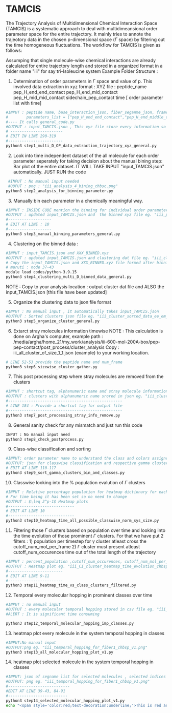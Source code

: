 # TAMCIS
The Trajectory Analysis of Multidimensional Chemical Interaction Space (TAMCIS) is a systematic approach to deal with multidimeansional order parameter space
for the entire trajectory. It mainly tries to annote the trajeotory data in the chosen p-dimensional space ($\Gamma$ space) by filtering out the time homogeneous fluctuations.
The workflow for TAMCIS is given as follows:



 Assumping that single molecule-wise chemical interactions are already calculated for entire trajectory length and stored in a organized format in a folder name "iii" for say tri-Isoleucine system
   Example Folder Structure :
   
1. Determination of order parameters in $\Gamma$ space and value of p.  This involved data extraction in xyz format :
 XYZ file : peptide_name pep_H_end_end_contact pep_H_end_mid_contact pep_H_mid_mid_contact sidechain_pep_contact time [ order parameter list with time]

```bash
#INPUT : peptide name, base_interaction_json, fiber_seganme_json, frame_end
#        parameters_list = ["pep_H_end_end_contact","pep_H_end_middle_contact","pep_H_middle_middle_contact","sidechain_pep_contact"]
#---- It calls general_code.py
#OUTPUT : input_TAMCIS.json , This xyz file store every information so further TAMCIS code take this file as INPUT eg. #"iii_pep_H_end_end_contact_pep_H_end_mid_contact_pep_H_mid_mid_contact_sidechain_pep_contact_time.xyz"
# -----------------------
# EDIT IN LINE 290-319
#------------------------
python3 step1_multi_D_OP_data_extraction_trajectory_xyz_general.py
```

2. Look into time independent dataset of the all molecule for each order parameter seperately for taking decision about the manual bining step:
   Bar plot of the entire dataset. IT WILL TAKE INPUT "input_TAMCIS.json" automatically. JUST RUN the code
```bash
 #INPUT : No manual input needed
 #OUPUT : png : "iii_analysis_4_bining_chbsc.png"
python3 step2_analysis_for_binning_parameter.py
```

3. Manually bin each parameter in a chemically meaningful way.
```bash
#INPUT : INSIDE CODE mention the binning for individual order parameter, as the INDEX OF THE ORDER PARAMETER STARTS FROM 1 and store in dictionary formate
#OUTPUT : updated input_TAMCIS.json and  the binned xyz file eg. "iii_pep_H_end_end_contact_pep_H_end_mid_contact_pep_H_mid_mid_contact_sidechain_pep_contact_time_BINNED.xyz"
#-------------------
# EDIT AT LINE : 10
#-------------------
python3 step3_manual_binning_parameters_general.py
```  
4. Clustering on the binned data :
```bash
#INPUT : input_TAMCIS.json and XXX_BINNED.xyz
#OUTPUT : updated input_TAMCIS.json and clustering dat file eg. "iii_cluster_data_ee_em_mm_sc_pep_min_sample_1_without_time_tgap_1_BINNED.dat"
# Copy the input_TAMCIS.json and XXX_BINNED.xyz file formed after binning : to the location where clustering script is executed [High Memory Computation]
# maruti : node 37-43
module load codes/python-3.9.15
python3 step4_clustering_multi_D_binned_data_general.py
```
NOTE : Copy to your analysis location : output cluster dat file and ALSO the input_TAMCIS.json [this file have been updated]

5. Organize the clustering data  to json file format
```bash
#INPUT : No manual input , it automatically takes input_TAMCIS.json
#OUTPUT : Sorted clusters json file eg. "iii_cluster_sorted_data_ee_em_mm_sc_pep_min_sample_1_without_time_tgap_1_BINNED.json" and updated input_TAMCIS.json
python3 step5_organize_cluster_general.py
```
6. Extarct stray molecules information timewise
NOTE : This calculation is done on Argha's computer, example path : /media/argha/home_21/my_work/analysis/iii-600-mol-200A-box/pep-pep-contact/post_process/cluster_analysis
Copy : iii_all_cluster_of_size_1_1.json (example) to your working location.
```bash
# LINE 52-53 provide the peptide name and num_frame
python3 step6_sizewise_cluster_gather.py
```

7. This post processing step where stray molecules are removed from the clusters
```bash
#INPUT : shortcut tag, alphanumeric name and stray molecule information eg. "iii_all_cluster_of_size_1_1.json"
#OUTPUT : clusters with alphanumeric name srored in json eg. "iii_cluster_alphanumeric_name_chbsp.json" and updated input_TAMCIS.json
#--------------------------------------------------
# LINE 184 : Provide a shortcut tag for output file
#--------------------------------------------------  
python3 step7_post_processing_stray_info_remove.py
```

8. General sanity check for any mismatch and just run this code 
```bash
INPUT : No manual input need
python3 step8_check_postprocess.py
```
9. Class-wise classification and sorting
```bash
#INPUT: order parameter name to understand the class and colors assigned to each class
#OUTPUT: json for classwise classification and respective gamma clusters in each class eg. "iii_sorted_dict_classes_gamma_cluster.json"
# EDIT AT LINE 110-117
python3 step9_sort_gamma_clusters_bin_and_classes.py
```
10. Classwise looking into the % population evalution of $\Gamma$ clusters 
```bash
#INPUT : Relative percentage population for heatmap dictionary for each class
# For time being it has been set so no need to change
#OUTPUT : $\leq 2^p-1$ Heatmap plots
#-----------------------------
# EDIT AT LINE 10
#-----------------------------
python3 step10_heatmap_time_all_possible_classwise_norm_sys_size.py 
```
11. Filtering those $\Gamma$ clusters based on  population over time and looking into the time evolution of those prominent $\Gamma$ clusters. For that we have put 2 filters : 1) population per timestep for $\gamma$ cluster atleast cross the  cutoff_num_mol_per_frame 2) $\Gamma$ cluster must present atleast  cutoff_num_occurences time out of the total length of the trajectory
```bash
#INPUT : percent_population ,cutoff_num_occurences, cutoff_num_mol_per_frame
#OUTPUT : Heatmap plot eg. "iii_CI_cluster_heatmap_time_evolution_chbsp_v2.png", update input_TAMCIS.json with import prominent classes
#------------------------
# EDIT AT LINE 9-11
#------------------------
python3 step11_heatmap_time_vs_class_clusters_filtered.py
```
12. Temporal every molecular hopping in prominent classes over time
```bash
#INPUT : no manual input
#OUTPUT : every molecular temporal hopping stored in csv file eg. "iii_temporal_hopping_chbsp.csv" and count for number of hopping exist for each prominent classes respect to $\Gamma$ clusters in json file eg. "iii_CI_cluster_hop_count_chbsp.json"
#ALERT : It is significant time consuming

python3 step12_temporal_molecular_hopping_imp_classes.py
```
13. heatmap plot every molecule in the system temporal hopping in classes
```bash
#INPUT:No manual input
#OUTPUT:png eg. "iii_temporal_hopping_for_fiber1_chbsp_v1.png"
python3 step13_all_molecular_hopping_plot_v1.py
```
14. heatmap plot selected molecule in the system temporal hopping in classes
```bash
#INPUT: json of segname list for selected molecules , selected indices if don't want to look at all segnames
#OUTPUT: png eg. "iii_temporal_hopping_for_fiber1_chbsp_v1.png"
#---------------------------
#EDIT AT LINE 39-43, 84-91
#--------------------------
python3 step14_selected_molecular_hopping_plot_v1.py
echo "<span style='color:red;text-decoration:underline;'>This is red and underlined text</span>"
```
